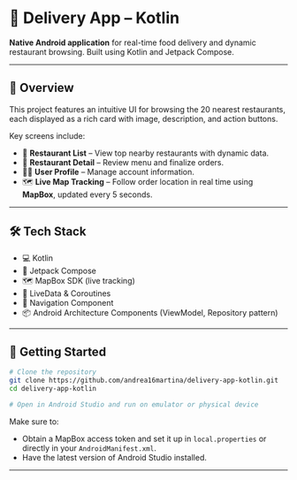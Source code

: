 # 🚚 Delivery App – Kotlin

**Native Android application** for real-time food delivery and dynamic restaurant browsing. Built using Kotlin and Jetpack Compose.

---

## 📱 Overview

This project features an intuitive UI for browsing the 20 nearest restaurants, each displayed as a rich card with image, description, and action buttons.

Key screens include:

- 📍 **Restaurant List** – View top nearby restaurants with dynamic data.
- 🧾 **Restaurant Detail** – Review menu and finalize orders.
- 🧑‍💼 **User Profile** – Manage account information.
- 🗺️ **Live Map Tracking** – Follow order location in real time using **MapBox**, updated every 5 seconds.

---

## 🛠️ Tech Stack

- 💻 Kotlin
- 🎨 Jetpack Compose
- 🗺️ MapBox SDK (live tracking)
- 🔄 LiveData & Coroutines
- 🧭 Navigation Component
- 📦 Android Architecture Components (ViewModel, Repository pattern)

---

## 🚀 Getting Started

```bash
# Clone the repository
git clone https://github.com/andrea16martina/delivery-app-kotlin.git
cd delivery-app-kotlin

# Open in Android Studio and run on emulator or physical device
```
Make sure to:

- Obtain a MapBox access token and set it up in `local.properties` or directly in your `AndroidManifest.xml`.
- Have the latest version of Android Studio installed.
---

